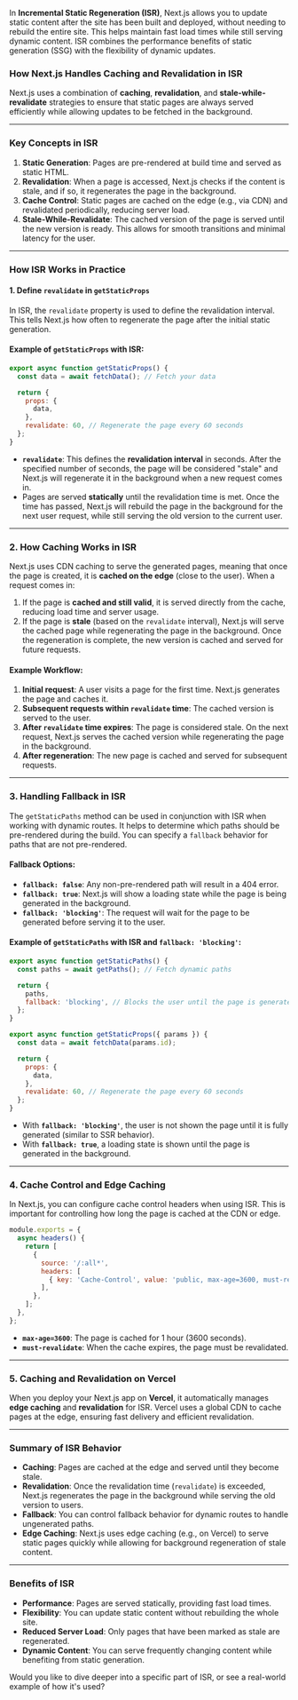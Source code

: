 In **Incremental Static Regeneration (ISR)**, Next.js allows you to update static content after the site has been built and deployed, without needing to rebuild the entire site. This helps maintain fast load times while still serving dynamic content. ISR combines the performance benefits of static generation (SSG) with the flexibility of dynamic updates.

### **How Next.js Handles Caching and Revalidation in ISR**

Next.js uses a combination of **caching**, **revalidation**, and **stale-while-revalidate** strategies to ensure that static pages are always served efficiently while allowing updates to be fetched in the background.

---

### **Key Concepts in ISR**

1. **Static Generation**: Pages are pre-rendered at build time and served as static HTML.
2. **Revalidation**: When a page is accessed, Next.js checks if the content is stale, and if so, it regenerates the page in the background.
3. **Cache Control**: Static pages are cached on the edge (e.g., via CDN) and revalidated periodically, reducing server load.
4. **Stale-While-Revalidate**: The cached version of the page is served until the new version is ready. This allows for smooth transitions and minimal latency for the user.

---

### **How ISR Works in Practice**

#### 1. **Define `revalidate` in `getStaticProps`**
In ISR, the `revalidate` property is used to define the revalidation interval. This tells Next.js how often to regenerate the page after the initial static generation.

#### Example of `getStaticProps` with ISR:
```js
export async function getStaticProps() {
  const data = await fetchData(); // Fetch your data

  return {
    props: {
      data,
    },
    revalidate: 60, // Regenerate the page every 60 seconds
  };
}
```

- **`revalidate`**: This defines the **revalidation interval** in seconds. After the specified number of seconds, the page will be considered "stale" and Next.js will regenerate it in the background when a new request comes in.
- Pages are served **statically** until the revalidation time is met. Once the time has passed, Next.js will rebuild the page in the background for the next user request, while still serving the old version to the current user.

---

### **2. How Caching Works in ISR**

Next.js uses CDN caching to serve the generated pages, meaning that once the page is created, it is **cached on the edge** (close to the user). When a request comes in:
1. If the page is **cached and still valid**, it is served directly from the cache, reducing load time and server usage.
2. If the page is **stale** (based on the `revalidate` interval), Next.js will serve the cached page while regenerating the page in the background. Once the regeneration is complete, the new version is cached and served for future requests.

#### Example Workflow:

1. **Initial request**: A user visits a page for the first time. Next.js generates the page and caches it.
2. **Subsequent requests within `revalidate` time**: The cached version is served to the user.
3. **After `revalidate` time expires**: The page is considered stale. On the next request, Next.js serves the cached version while regenerating the page in the background.
4. **After regeneration**: The new page is cached and served for subsequent requests.

---

### **3. Handling Fallback in ISR**

The `getStaticPaths` method can be used in conjunction with ISR when working with dynamic routes. It helps to determine which paths should be pre-rendered during the build. You can specify a `fallback` behavior for paths that are not pre-rendered.

#### Fallback Options:
- **`fallback: false`**: Any non-pre-rendered path will result in a 404 error.
- **`fallback: true`**: Next.js will show a loading state while the page is being generated in the background.
- **`fallback: 'blocking'`**: The request will wait for the page to be generated before serving it to the user.

#### Example of `getStaticPaths` with ISR and `fallback: 'blocking'`:
```js
export async function getStaticPaths() {
  const paths = await getPaths(); // Fetch dynamic paths

  return {
    paths,
    fallback: 'blocking', // Blocks the user until the page is generated
  };
}

export async function getStaticProps({ params }) {
  const data = await fetchData(params.id);

  return {
    props: {
      data,
    },
    revalidate: 60, // Regenerate the page every 60 seconds
  };
}
```

- With **`fallback: 'blocking'`**, the user is not shown the page until it is fully generated (similar to SSR behavior).
- With **`fallback: true`**, a loading state is shown until the page is generated in the background.

---

### **4. Cache Control and Edge Caching**

In Next.js, you can configure cache control headers when using ISR. This is important for controlling how long the page is cached at the CDN or edge.

```js
module.exports = {
  async headers() {
    return [
      {
        source: '/:all*',
        headers: [
          { key: 'Cache-Control', value: 'public, max-age=3600, must-revalidate' },
        ],
      },
    ];
  },
};
```

- **`max-age=3600`**: The page is cached for 1 hour (3600 seconds).
- **`must-revalidate`**: When the cache expires, the page must be revalidated.

---

### **5. Caching and Revalidation on Vercel**

When you deploy your Next.js app on **Vercel**, it automatically manages **edge caching** and **revalidation** for ISR. Vercel uses a global CDN to cache pages at the edge, ensuring fast delivery and efficient revalidation.

---

### **Summary of ISR Behavior**

- **Caching**: Pages are cached at the edge and served until they become stale.
- **Revalidation**: Once the revalidation time (`revalidate`) is exceeded, Next.js regenerates the page in the background while serving the old version to users.
- **Fallback**: You can control fallback behavior for dynamic routes to handle ungenerated paths.
- **Edge Caching**: Next.js uses edge caching (e.g., on Vercel) to serve static pages quickly while allowing for background regeneration of stale content.

---

### **Benefits of ISR**

- **Performance**: Pages are served statically, providing fast load times.
- **Flexibility**: You can update static content without rebuilding the whole site.
- **Reduced Server Load**: Only pages that have been marked as stale are regenerated.
- **Dynamic Content**: You can serve frequently changing content while benefiting from static generation.

Would you like to dive deeper into a specific part of ISR, or see a real-world example of how it's used?
